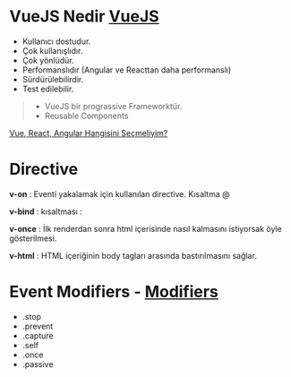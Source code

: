 # VueJS Nedir [VueJS](https://vuejs.org/v2/guide/)

- Kullanıcı dostudur.
- Çok kullanışlıdır.
- Çok yönlüdür.
- Performanslıdır (Angular ve Reacttan daha performanslı)
- Sürdürülebilirdir.
- Test edilebilir.

> - VueJS bir prograssive Frameworktür.
> - Reusable Components

[Vue, React, Angular Hangisini Seçmeliyim?](http://vuejsegitim.com/vue-react-angular-hangisini-secmeliyim/)

# Directive

__v-on__ : Eventi yakalamak için kullanılan directive. Kısaltma @

__v-bind__ : kısaltması :

__v-once__ : İlk renderdan sonra html içerisinde nasıl kalmasını istiyorsak öyle gösterilmesi.

__v-html__ : HTML içeriğinin body tagları arasında bastırılmasını sağlar.

# Event Modifiers - [Modifiers](https://vuejs.org/v2/guide/events.html#Event-Modifiers)

- .stop
- .prevent
- .capture
- .self
- .once
- .passive
